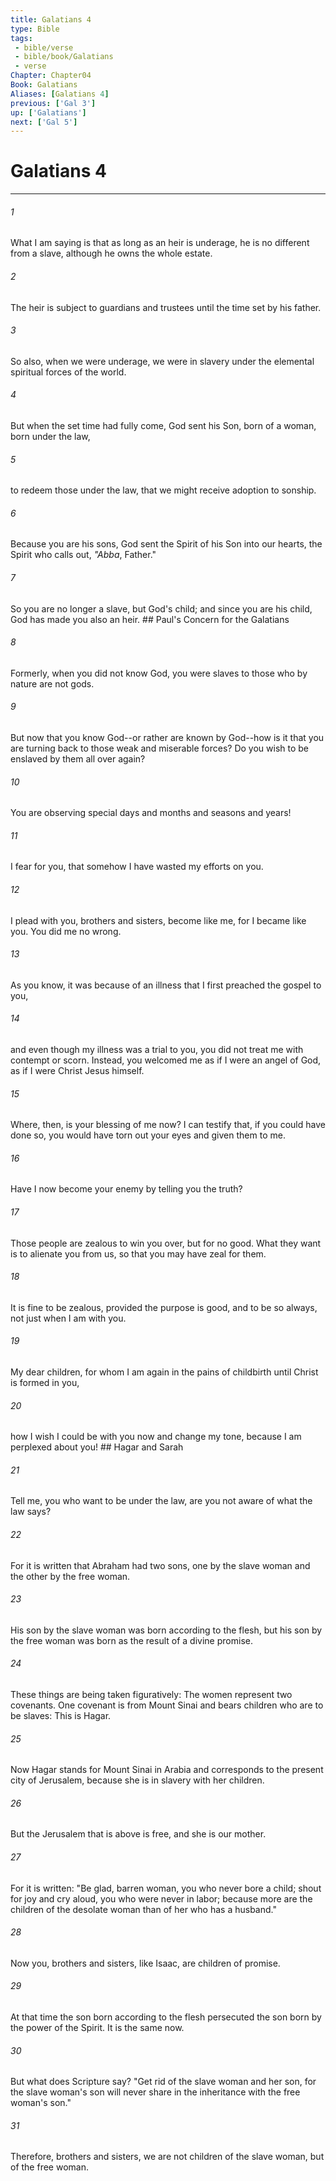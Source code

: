 ```yaml
---
title: Galatians 4
type: Bible
tags:
 - bible/verse
 - bible/book/Galatians
 - verse
Chapter: Chapter04
Book: Galatians
Aliases: [Galatians 4]
previous: ['Gal 3']
up: ['Galatians']
next: ['Gal 5']
---
```

# Galatians 4

***


###### 1 
What I am saying is that as long as an heir is underage, he is no different from a slave, although he owns the whole estate. 

###### 2 
The heir is subject to guardians and trustees until the time set by his father. 

###### 3 
So also, when we were underage, we were in slavery under the elemental spiritual forces of the world. 

###### 4 
But when the set time had fully come, God sent his Son, born of a woman, born under the law, 

###### 5 
to redeem those under the law, that we might receive adoption to sonship. 

###### 6 
Because you are his sons, God sent the Spirit of his Son into our hearts, the Spirit who calls out, _"Abba_, Father." 

###### 7 
So you are no longer a slave, but God's child; and since you are his child, God has made you also an heir. ## Paul's Concern for the Galatians 

###### 8 
Formerly, when you did not know God, you were slaves to those who by nature are not gods. 

###### 9 
But now that you know God--or rather are known by God--how is it that you are turning back to those weak and miserable forces? Do you wish to be enslaved by them all over again? 

###### 10 
You are observing special days and months and seasons and years! 

###### 11 
I fear for you, that somehow I have wasted my efforts on you. 

###### 12 
I plead with you, brothers and sisters, become like me, for I became like you. You did me no wrong. 

###### 13 
As you know, it was because of an illness that I first preached the gospel to you, 

###### 14 
and even though my illness was a trial to you, you did not treat me with contempt or scorn. Instead, you welcomed me as if I were an angel of God, as if I were Christ Jesus himself. 

###### 15 
Where, then, is your blessing of me now? I can testify that, if you could have done so, you would have torn out your eyes and given them to me. 

###### 16 
Have I now become your enemy by telling you the truth? 

###### 17 
Those people are zealous to win you over, but for no good. What they want is to alienate you from us, so that you may have zeal for them. 

###### 18 
It is fine to be zealous, provided the purpose is good, and to be so always, not just when I am with you. 

###### 19 
My dear children, for whom I am again in the pains of childbirth until Christ is formed in you, 

###### 20 
how I wish I could be with you now and change my tone, because I am perplexed about you! ## Hagar and Sarah 

###### 21 
Tell me, you who want to be under the law, are you not aware of what the law says? 

###### 22 
For it is written that Abraham had two sons, one by the slave woman and the other by the free woman. 

###### 23 
His son by the slave woman was born according to the flesh, but his son by the free woman was born as the result of a divine promise. 

###### 24 
These things are being taken figuratively: The women represent two covenants. One covenant is from Mount Sinai and bears children who are to be slaves: This is Hagar. 

###### 25 
Now Hagar stands for Mount Sinai in Arabia and corresponds to the present city of Jerusalem, because she is in slavery with her children. 

###### 26 
But the Jerusalem that is above is free, and she is our mother. 

###### 27 
For it is written: "Be glad, barren woman, you who never bore a child; shout for joy and cry aloud, you who were never in labor; because more are the children of the desolate woman than of her who has a husband." 

###### 28 
Now you, brothers and sisters, like Isaac, are children of promise. 

###### 29 
At that time the son born according to the flesh persecuted the son born by the power of the Spirit. It is the same now. 

###### 30 
But what does Scripture say? "Get rid of the slave woman and her son, for the slave woman's son will never share in the inheritance with the free woman's son." 

###### 31 
Therefore, brothers and sisters, we are not children of the slave woman, but of the free woman. 
